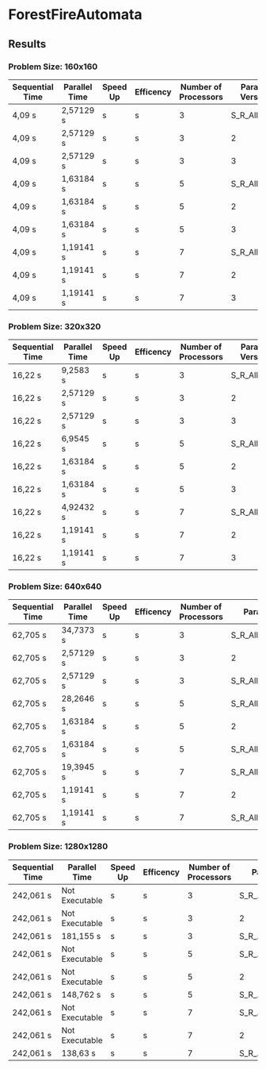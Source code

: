 # ForestFireAutomata
                   
## Results

### Problem Size: 160x160
Sequential Time  | Parallel Time | Speed Up  | Efficency | Number of Processors | Parallel Version | 
------------- | ------------- | ------------- | ------------- | ------------- | -------------
4,09 s  | 2,57129 s |  s | s | 3 | S_R_All_Data  
4,09 s  | 2,57129 s |  s | s | 3 | 2  
4,09 s  | 2,57129 s |  s | s | 3 | 3  
4,09 s  | 1,63184 s |  s | s | 5 | S_R_All_Data
4,09 s  | 1,63184 s |  s | s | 5 | 2  
4,09 s  | 1,63184 s |  s | s | 5 | 3  
4,09 s  | 1,19141 s |  s | s | 7 | S_R_All_Data
4,09 s  | 1,19141 s |  s | s | 7 | 2  
4,09 s  | 1,19141 s |  s | s | 7 | 3  

### Problem Size: 320x320
Sequential Time  | Parallel Time | Speed Up  | Efficency | Number of Processors | Parallel Version | 
------------- | ------------- | ------------- | ------------- | ------------- | -------------
16,22 s  | 9,2583 s |  s | s | 3 | S_R_All_Data  
16,22 s  | 2,57129 s |  s | s | 3 | 2  
16,22 s  | 2,57129 s |  s | s | 3 | 3  
16,22 s  | 6,9545 s |  s | s | 5 | S_R_All_Data
16,22 s  | 1,63184 s |  s | s | 5 | 2  
16,22 s  | 1,63184 s |  s | s | 5 | 3  
16,22 s  | 4,92432 s |  s | s | 7 | S_R_All_Data
16,22 s  | 1,19141 s |  s | s | 7 | 2  
16,22 s  | 1,19141 s |  s | s | 7 | 3  

### Problem Size: 640x640
Sequential Time  | Parallel Time | Speed Up  | Efficency | Number of Processors | Parallel Version | 
------------- | ------------- | ------------- | ------------- | ------------- | -------------
62,705 s  | 34,7373 s |  s | s | 3 | S_R_All_Data  
62,705 s  | 2,57129 s |  s | s | 3 | 2  
62,705 s  | 2,57129 s |  s | s | 3 | S_R_All_Changed_Data   
62,705 s  | 28,2646 s |  s | s | 5 | S_R_All_Data
62,705 s  | 1,63184 s |  s | s | 5 | 2  
62,705 s  | 1,63184 s |  s | s | 5 | S_R_All_Changed_Data   
62,705 s  | 19,3945 s |  s | s | 7 | S_R_All_Data
62,705 s  | 1,19141 s |  s | s | 7 | 2  
62,705 s  | 1,19141 s |  s | s | 7 | S_R_All_Changed_Data   

### Problem Size: 1280x1280
Sequential Time  | Parallel Time | Speed Up  | Efficency | Number of Processors | Parallel Version | 
------------- | ------------- | ------------- | ------------- | ------------- | -------------
242,061 s  | Not Executable |  s | s | 3 | S_R_All_Data  
242,061 s  | Not Executable |  s | s | 3 | 2  
242,061 s  | 181,155 s |  s | s | 3 | S_R_All_Changed_Data  
242,061 s  | Not Executable |  s | s | 5 | S_R_All_Data
242,061 s  | Not Executable |  s | s | 5 | 2  
242,061 s  | 148,762 s |  s | s | 5 | S_R_All_Changed_Data    
242,061 s  | Not Executable |  s | s | 7 | S_R_All_Data
242,061 s  | Not Executable |  s | s | 7 | 2  
242,061 s  | 138,63 s |  s | s | 7 | S_R_All_Changed_Data    
